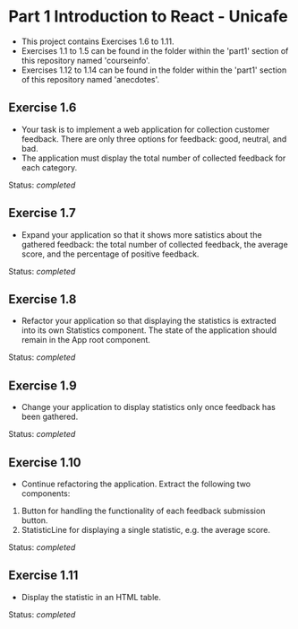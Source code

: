 # Part 1 Introduction to React - Unicafe
- This project contains Exercises 1.6 to 1.11. 
- Exercises 1.1 to 1.5 can be found in the folder within the 'part1' section of this repository named 'courseinfo'. 
- Exercises 1.12 to 1.14 can be found in the folder within the 'part1' section of this repository named 'anecdotes'.

## Exercise 1.6
- Your task is to implement a web application for collection customer feedback. There are only three options for feedback: good, neutral, and bad.
- The application must display the total number of collected feedback for each category. 

Status: *completed*

## Exercise 1.7
- Expand your application so that it shows more satistics about the gathered feedback: the total number of collected feedback, the average score, and the percentage of positive feedback.

Status: *completed*

## Exercise 1.8
- Refactor your application so that displaying the statistics is extracted into its own Statistics component. The state of the application should remain in the App root component.

Status: *completed*

## Exercise 1.9
- Change your application to display statistics only once feedback has been gathered.

Status: *completed*

## Exercise 1.10
- Continue refactoring the application. Extract the following two components:
1. Button for handling the functionality of each feedback submission button.
2. StatisticLine for displaying a single statistic, e.g. the average score.

Status: *completed*

## Exercise 1.11
- Display the statistic in an HTML table.

Status: *completed*